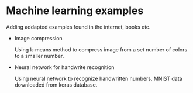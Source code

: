 # Machine learning examples

Adding addapted examples found in the internet, books etc.

* Image compression

  Using k-means method to compress image from a set number of colors to a smaller number.

* Neural network for handwrite recognition

  Using neural network to recognize handwritten numbers. MNIST data downloaded from keras database.
 
